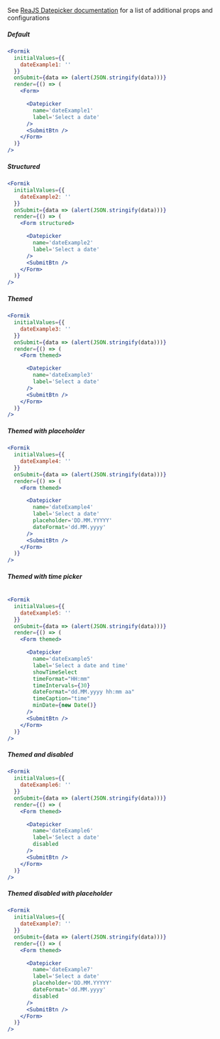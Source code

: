 See [ReaJS Datepicker documentation](https://github.com/Hacker0x01/react-datepicker/blob/master/docs/datepicker.md) for a list of additional props and configurations
##### Default
```jsx
<Formik
  initialValues={{
    dateExample1: ''
  }}
  onSubmit={data => (alert(JSON.stringify(data)))}
  render={() => (
    <Form>

      <Datepicker
        name='dateExample1'
        label='Select a date'
      />
      <SubmitBtn />
    </Form>
  )}
/>
```

##### Structured
```jsx
<Formik
  initialValues={{
    dateExample2: ''
  }}
  onSubmit={data => (alert(JSON.stringify(data)))}
  render={() => (
    <Form structured>

      <Datepicker
        name='dateExample2'
        label='Select a date'
      />
      <SubmitBtn />
    </Form>
  )}
/>
```

##### Themed
```jsx
<Formik
  initialValues={{
    dateExample3: ''
  }}
  onSubmit={data => (alert(JSON.stringify(data)))}
  render={() => (
    <Form themed>

      <Datepicker
        name='dateExample3'
        label='Select a date'
      />
      <SubmitBtn />
    </Form>
  )}
/>
```

##### Themed with placeholder
```jsx
<Formik
  initialValues={{
    dateExample4: ''
  }}
  onSubmit={data => (alert(JSON.stringify(data)))}
  render={() => (
    <Form themed>

      <Datepicker
        name='dateExample4'
        label='Select a date'
        placeholder='DD.MM.YYYYY'
        dateFormat='dd.MM.yyyy'
      />
      <SubmitBtn />
    </Form>
  )}
/>
```

##### Themed with time picker
```jsx

<Formik
  initialValues={{
    dateExample5: ''
  }}
  onSubmit={data => (alert(JSON.stringify(data)))}
  render={() => (
    <Form themed>

      <Datepicker
        name='dateExample5'
        label='Select a date and time'
        showTimeSelect
        timeFormat="HH:mm"
        timeIntervals={30}
        dateFormat="dd.MM.yyyy hh:mm aa"
        timeCaption="time"
        minDate={new Date()}
      />
      <SubmitBtn />
    </Form>
  )}
/>
```


##### Themed and disabled
```jsx
<Formik
  initialValues={{
    dateExample6: ''
  }}
  onSubmit={data => (alert(JSON.stringify(data)))}
  render={() => (
    <Form themed>

      <Datepicker
        name='dateExample6'
        label='Select a date'
        disabled
      />
      <SubmitBtn />
    </Form>
  )}
/>
```

##### Themed disabled with placeholder
```jsx
<Formik
  initialValues={{
    dateExample7: ''
  }}
  onSubmit={data => (alert(JSON.stringify(data)))}
  render={() => (
    <Form themed>

      <Datepicker
        name='dateExample7'
        label='Select a date'
        placeholder='DD.MM.YYYYY'
        dateFormat='dd.MM.yyyy'
        disabled
      />
      <SubmitBtn />
    </Form>
  )}
/>
```




